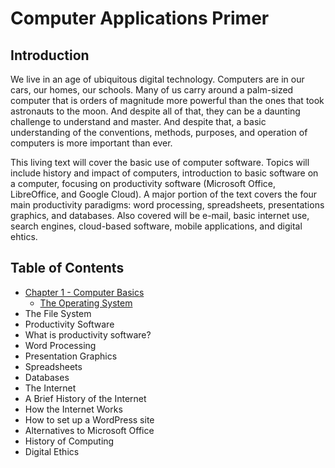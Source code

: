 # Computer Applications Primer

## Introduction

We live in an age of ubiquitous digital technology. Computers are in our cars, our homes, our schools. Many of us carry around a palm-sized computer that is orders of magnitude more powerful than the ones that took astronauts to the moon. And despite all of that, they can be a daunting challenge to understand and master. And despite that, a basic understanding of the conventions, methods, purposes, and operation of computers is more important than ever.

This living text will cover the basic use of computer software. Topics will include history and impact of computers, introduction to basic software on a computer, focusing on productivity software (Microsoft Office, LibreOffice, and Google Cloud). A major portion of the text covers the four main productivity paradigms: word processing, spreadsheets, presentations graphics, and databases. Also covered will be e-mail, basic internet use, search engines, cloud-based software, mobile applications, and digital ehtics.

## Table of Contents

* [Chapter 1 - Computer Basics](ch1-computer-basics/basics.md)
  * [The Operating System](ch1-computer-basics/operating_system.md)
* The File System
* Productivity Software
* What is productivity software?
* Word Processing
* Presentation Graphics
* Spreadsheets
* Databases
* The Internet
* A Brief History of the Internet
* How the Internet Works
* How to set up a WordPress site
* Alternatives to Microsoft Office
* History of Computing
* Digital Ethics
